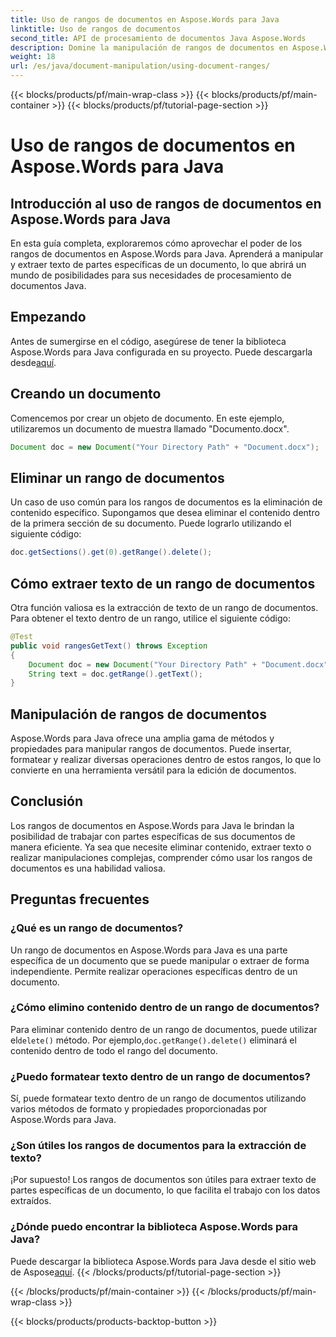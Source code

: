 ```yaml
---
title: Uso de rangos de documentos en Aspose.Words para Java
linktitle: Uso de rangos de documentos
second_title: API de procesamiento de documentos Java Aspose.Words
description: Domine la manipulación de rangos de documentos en Aspose.Words para Java. Aprenda a eliminar, extraer y dar formato a texto con esta guía completa.
weight: 18
url: /es/java/document-manipulation/using-document-ranges/
---
```


{{< blocks/products/pf/main-wrap-class >}}
{{< blocks/products/pf/main-container >}}
{{< blocks/products/pf/tutorial-page-section >}}

# Uso de rangos de documentos en Aspose.Words para Java


## Introducción al uso de rangos de documentos en Aspose.Words para Java

En esta guía completa, exploraremos cómo aprovechar el poder de los rangos de documentos en Aspose.Words para Java. Aprenderá a manipular y extraer texto de partes específicas de un documento, lo que abrirá un mundo de posibilidades para sus necesidades de procesamiento de documentos Java.

## Empezando

 Antes de sumergirse en el código, asegúrese de tener la biblioteca Aspose.Words para Java configurada en su proyecto. Puede descargarla desde[aquí](https://releases.aspose.com/words/java/).

## Creando un documento

Comencemos por crear un objeto de documento. En este ejemplo, utilizaremos un documento de muestra llamado "Documento.docx".

```java
Document doc = new Document("Your Directory Path" + "Document.docx");
```

## Eliminar un rango de documentos

Un caso de uso común para los rangos de documentos es la eliminación de contenido específico. Supongamos que desea eliminar el contenido dentro de la primera sección de su documento. Puede lograrlo utilizando el siguiente código:

```java
doc.getSections().get(0).getRange().delete();
```

## Cómo extraer texto de un rango de documentos

Otra función valiosa es la extracción de texto de un rango de documentos. Para obtener el texto dentro de un rango, utilice el siguiente código:

```java
@Test
public void rangesGetText() throws Exception
{
    Document doc = new Document("Your Directory Path" + "Document.docx");
    String text = doc.getRange().getText();
}
```

## Manipulación de rangos de documentos

Aspose.Words para Java ofrece una amplia gama de métodos y propiedades para manipular rangos de documentos. Puede insertar, formatear y realizar diversas operaciones dentro de estos rangos, lo que lo convierte en una herramienta versátil para la edición de documentos.

## Conclusión

Los rangos de documentos en Aspose.Words para Java le brindan la posibilidad de trabajar con partes específicas de sus documentos de manera eficiente. Ya sea que necesite eliminar contenido, extraer texto o realizar manipulaciones complejas, comprender cómo usar los rangos de documentos es una habilidad valiosa.

## Preguntas frecuentes

### ¿Qué es un rango de documentos?

Un rango de documentos en Aspose.Words para Java es una parte específica de un documento que se puede manipular o extraer de forma independiente. Permite realizar operaciones específicas dentro de un documento.

### ¿Cómo elimino contenido dentro de un rango de documentos?

 Para eliminar contenido dentro de un rango de documentos, puede utilizar el`delete()` método. Por ejemplo,`doc.getRange().delete()` eliminará el contenido dentro de todo el rango del documento.

### ¿Puedo formatear texto dentro de un rango de documentos?

Sí, puede formatear texto dentro de un rango de documentos utilizando varios métodos de formato y propiedades proporcionadas por Aspose.Words para Java.

### ¿Son útiles los rangos de documentos para la extracción de texto?

¡Por supuesto! Los rangos de documentos son útiles para extraer texto de partes específicas de un documento, lo que facilita el trabajo con los datos extraídos.

### ¿Dónde puedo encontrar la biblioteca Aspose.Words para Java?

 Puede descargar la biblioteca Aspose.Words para Java desde el sitio web de Aspose[aquí](https://releases.aspose.com/words/java/).
{{< /blocks/products/pf/tutorial-page-section >}}

{{< /blocks/products/pf/main-container >}}
{{< /blocks/products/pf/main-wrap-class >}}

{{< blocks/products/products-backtop-button >}}
